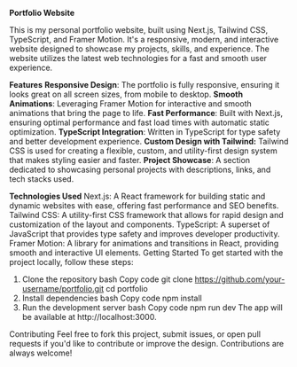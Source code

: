 **Portfolio Website**

This is my personal portfolio website, built using Next.js, Tailwind CSS, TypeScript, and Framer Motion. It's a responsive, modern, and interactive website designed to showcase my projects, skills, and experience. The website utilizes the latest web technologies for a fast and smooth user experience.

**Features**
**Responsive Design**: The portfolio is fully responsive, ensuring it looks great on all screen sizes, from mobile to desktop.
**Smooth Animations**: Leveraging Framer Motion for interactive and smooth animations that bring the page to life.
**Fast Performance**: Built with Next.js, ensuring optimal performance and fast load times with automatic static optimization.
**TypeScript Integration**: Written in TypeScript for type safety and better development experience.
**Custom Design with Tailwind:** Tailwind CSS is used for creating a flexible, custom, and utility-first design system that makes styling easier and faster.
**Project Showcase**: A section dedicated to showcasing personal projects with descriptions, links, and tech stacks used.

**Technologies Used**
Next.js: A React framework for building static and dynamic websites with ease, offering fast performance and SEO benefits.
Tailwind CSS: A utility-first CSS framework that allows for rapid design and customization of the layout and components.
TypeScript: A superset of JavaScript that provides type safety and improves developer productivity.
Framer Motion: A library for animations and transitions in React, providing smooth and interactive UI elements.
Getting Started
To get started with the project locally, follow these steps:

1. Clone the repository
bash
Copy code
git clone https://github.com/your-username/portfolio.git
cd portfolio
2. Install dependencies
bash
Copy code
npm install
3. Run the development server
bash
Copy code
npm run dev
The app will be available at http://localhost:3000.

Contributing
Feel free to fork this project, submit issues, or open pull requests if you'd like to contribute or improve the design. Contributions are always welcome!
